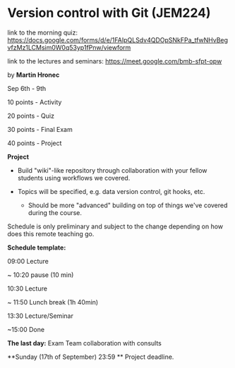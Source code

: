 # Version control with Git (JEM224)

link to the morning quiz: https://docs.google.com/forms/d/e/1FAIpQLSdv4QDOpSNkFPa_tfwNHvBegvfzMz1LCMsim0W0q53yp1fPnw/viewform

link to the lectures and seminars: https://meet.google.com/bmb-sfpt-opw

by **Martin Hronec**

Sep 6th - 9th

10 points - Activity 

20 points - Quiz

30 points - Final Exam

40 points - Project

**Project**

* Build "wiki"-like repository through collaboration with your fellow students using workflows we covered.

* Topics will be specified, e.g. data version control, git hooks, etc.
    * Should be more "advanced" building on top of things we've covered during the course.

Schedule is only preliminary and subject to the change depending on how does this remote teaching go.

**Schedule template:**

09:00 Lecture 

~ 10:20 pause (10 min)

10:30 Lecture 

~ 11:50 Lunch break (1h 40min)

13:30 Lecture/Seminar

~15:00 Done


**The last day:** 
Exam
Team collaboration with consults

**Sunday (17th of September) 23:59 **
Project deadline.
